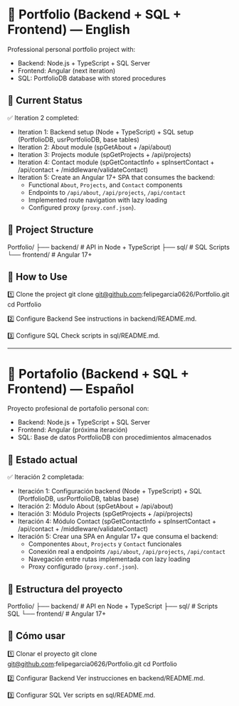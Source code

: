 # 📌 Portfolio (Backend + SQL + Frontend) — English

Professional personal portfolio project with:
- Backend: Node.js + TypeScript + SQL Server
- Frontend: Angular (next iteration)
- SQL: PortfolioDB database with stored procedures

## 🚀 Current Status
✅ Iteration 2 completed:
- Iteration 1: Backend setup (Node + TypeScript) + SQL setup (PortfolioDB, usrPortfolioDB, base tables)
- Iteration 2: About module (spGetAbout + /api/about)
- Iteration 3: Projects module (spGetProjects + /api/projects)
- Iteration 4: Contact module (spGetContactInfo + spInsertContact + /api/contact + /middleware/validateContact)
- Iteration 5: Create an Angular 17+ SPA that consumes the backend:
    - Functional `About`, `Projects`, and `Contact` components
    - Endpoints to `/api/about`, `/api/projects`, `/api/contact` 
    - Implemented route navigation with lazy loading
    - Configured proxy (`proxy.conf.json`).

## 📂 Project Structure
Portfolio/
├── backend/    # API in Node + TypeScript
├── sql/        # SQL Scripts
└── frontend/   # Angular 17+

## 📌 How to Use
1️⃣ Clone the project
git clone git@github.com:felipegarcia0626/Portfolio.git
cd Portfolio

2️⃣ Configure Backend
See instructions in backend/README.md.

3️⃣ Configure SQL
Check scripts in sql/README.md.

---

# 📌 Portafolio (Backend + SQL + Frontend) — Español

Proyecto profesional de portafolio personal con:
- Backend: Node.js + TypeScript + SQL Server
- Frontend: Angular (próxima iteración)
- SQL: Base de datos PortfolioDB con procedimientos almacenados

## 🚀 Estado actual
✅ Iteración 2 completada:
- Iteración 1: Configuración backend (Node + TypeScript) + SQL (PortfolioDB, usrPortfolioDB, tablas base)
- Iteración 2: Módulo About (spGetAbout + /api/about)
- Iteración 3: Módulo Projects (spGetProjects + /api/projects)
- Iteración 4: Módulo Contact (spGetContactInfo + spInsertContact + /api/contact + /middleware/validateContact)
- Iteración 5: Crear una SPA en Angular 17+ que consuma el backend:
    - Componentes `About`, `Projects` y `Contact` funcionales
    - Conexión real a endpoints `/api/about`, `/api/projects`, `/api/contact`
    - Navegación entre rutas implementada con lazy loading
    - Proxy configurado (`proxy.conf.json`).

## 📂 Estructura del proyecto
Portfolio/
├── backend/    # API en Node + TypeScript
├── sql/        # Scripts SQL
└── frontend/   # Angular 17+

## 📌 Cómo usar
1️⃣ Clonar el proyecto
git clone git@github.com:felipegarcia0626/Portfolio.git
cd Portfolio

2️⃣ Configurar Backend
Ver instrucciones en backend/README.md.

3️⃣ Configurar SQL
Ver scripts en sql/README.md.
